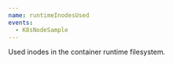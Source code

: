 ```yaml
---
name: runtimeInodesUsed
events:
  - K8sNodeSample
---
```


Used inodes in the container runtime filesystem.
